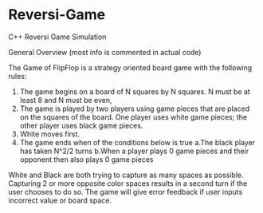 # Reversi-Game
C++ Reversi Game Simulation

General Overview (most info is commented in actual code)

The Game of FlipFlop is a strategy oriented board game with the following rules:
1. The game begins on a board of N squares by N squares. N must be at least 8 and N must be even,
2. The game is played by two players using game pieces that are placed on the squares of the board.
One player uses white game pieces; the other player uses black game pieces.
3. White moves first.
4. The game ends when of the conditions below is true
a.The black player has taken N^2/2 turns
b.When a player plays 0 game pieces and their opponent then also plays 0 game pieces


White and Black are both trying to capture as many spaces as possible. Capturing 2 or more opposite color spaces results in a second turn if the user chooses to do so. 
The game will give error feedback if user inputs incorrect value or board space. 
